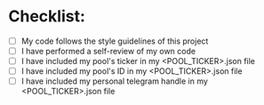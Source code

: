 
# Checklist:

- [ ] My code follows the style guidelines of this project
- [ ] I have performed a self-review of my own code
- [ ] I have included my pool's ticker in my <POOL_TICKER>.json file
- [ ] I have included my pool's ID in my <POOL_TICKER>.json file
- [ ] I have included my personal telegram handle in my <POOL_TICKER>.json file
